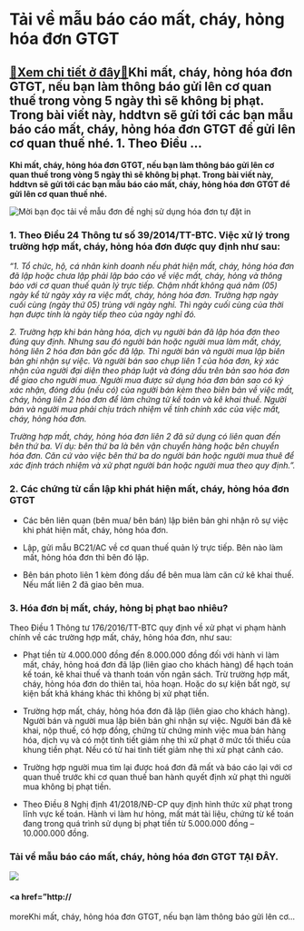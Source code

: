 Tải về mẫu báo cáo mất, cháy, hỏng hóa đơn GTGT
===============================================

[:gift:Xem chi tiết ở đây:gift:](https://hddtvn.com/tai-ve-mau-bao-cao-mat-chay-hong-hoa-don-gtgt/)Khi mất, cháy, hỏng hóa đơn GTGT, nếu bạn làm thông báo gửi lên cơ quan thuế trong vòng 5 ngày thì sẽ không bị phạt. Trong bài viết này, hddtvn sẽ gửi tới các bạn mẫu báo cáo mất, cháy, hỏng hóa đơn GTGT để gửi lên cơ quan thuế nhé. 1. Theo Điều …
-------------------------------------------------------------------------------------------------------------------------------------------------------------------------------------------------------------------------------------------------------

**Khi mất, cháy, hỏng hóa đơn GTGT, nếu bạn làm thông báo gửi lên cơ quan thuế trong vòng 5 ngày thì sẽ không bị phạt. Trong bài viết này, hddtvn sẽ gửi tới các bạn mẫu báo cáo mất, cháy, hỏng hóa đơn GTGT để gửi lên cơ quan thuế nhé.**


![Mời bạn đọc tải về mẫu đơn đề nghị sử dụng hóa đơn tự đặt in](https://hddtvn.com/wp-content/uploads/2021/01/dung-su-dung-hoa-don-giay-truyen-thong-tu-thang-7-2022-1.jpg)


### 1. Theo Điều 24 Thông tư số 39/2014/TT-BTC. Việc xử lý trong trường hợp mất, cháy, hỏng hóa đơn được quy định như sau:


*“1. Tổ chức, hộ, cá nhân kinh doanh nếu phát hiện mất, cháy, hỏng hóa đơn đã lập hoặc chưa lập phải lập báo cáo về việc mất, cháy, hỏng và thông báo với cơ quan thuế quản lý trực tiếp. Chậm nhất không quá năm (05) ngày kể từ ngày xảy ra việc mất, cháy, hỏng hóa đơn. Trường hợp ngày cuối cùng (ngày thứ 05) trùng với ngày nghỉ. Thì ngày cuối cùng của thời hạn được tính là ngày tiếp theo của ngày nghỉ đó.*


*2. Trường hợp khi bán hàng hóa, dịch vụ người bán đã lập hóa đơn theo đúng quy định. Nhưng sau đó người bán hoặc người mua làm mất, cháy, hỏng liên 2 hóa đơn bản gốc đã lập. Thì người bán và người mua lập biên bản ghi nhận sự việc. Và người bán sao chụp liên 1 của hóa đơn, ký xác nhận của người đại diện theo pháp luật và đóng dấu trên bản sao hóa đơn để giao cho người mua. Người mua được sử dụng hóa đơn bản sao có ký xác nhận, đóng dấu (nếu có) của người bán kèm theo biên bản về việc mất, cháy, hỏng liên 2 hóa đơn để làm chứng từ kế toán và kê khai thuế. Người bán và người mua phải chịu trách nhiệm về tính chính xác của việc mất, cháy, hỏng hóa đơn.*


*Trường hợp mất, cháy, hỏng hóa đơn liên 2 đã sử dụng có liên quan đến bên thứ ba. Ví dụ: bên thứ ba là bên vận chuyển hàng hoặc bên chuyển hóa đơn. Căn cứ vào việc bên thứ ba do người bán hoặc người mua thuê để xác định trách nhiệm và xử phạt người bán hoặc người mua theo quy định.”.*


### 2. Các chứng từ cần lập khi phát hiện mất, cháy, hỏng hóa đơn GTGT




* Các bên liên quan (bên mua/ bên bán) lập biên bản ghi nhận rõ sự việc khi phát hiện mất, cháy, hỏng hóa đơn.

* Lập, gửi mẫu BC21/AC về cơ quan thuế quản lý trực tiếp. Bên nào làm mất, hỏng hóa đơn thì bên đó lập.

* Bên bán photo liên 1 kèm đóng dấu để bên mua làm căn cứ kê khai thuế. Nếu mất liên 2 đã giao bên mua.



### 3. Hóa đơn bị mất, cháy, hỏng bị phạt bao nhiêu?


Theo Điều 1 Thông tư 176/2016/TT-BTC quy định về xử phạt vi phạm hành chính về các trường hợp mất, cháy, hỏng hóa đơn, như sau:




* Phạt tiền từ 4.000.000 đồng đến 8.000.000 đồng đối với hành vi làm mất, cháy, hỏng hoá đơn đã lập (liên giao cho khách hàng) để hạch toán kế toán, kê khai thuế và thanh toán vốn ngân sách. Trừ trường hợp mất, cháy, hỏng hóa đơn do thiên tai, hỏa hoạn. Hoặc do sự kiện bất ngờ, sự kiện bất khả kháng khác thì không bị xử phạt tiền.

* Trường hợp mất, cháy, hỏng hóa đơn đã lập (liên giao cho khách hàng). Người bán và người mua lập biên bản ghi nhận sự việc. Người bán đã kê khai, nộp thuế, có hợp đồng, chứng từ chứng minh việc mua bán hàng hóa, dịch vụ và có một tình tiết giảm nhẹ thì xử phạt ở mức tối thiểu của khung tiền phạt. Nếu có từ hai tình tiết giảm nhẹ thì xử phạt cảnh cáo.

* Trường hợp người mua tìm lại được hoá đơn đã mất và báo cáo lại với cơ quan thuế trước khi cơ quan thuế ban hành quyết định xử phạt thì người mua không bị phạt tiền.



* Theo Điều 8 Nghị định 41/2018/NĐ-CP quy định hình thức xử phạt trong lĩnh vực kế toán. Hành vi làm hư hỏng, mất mát tài liệu, chứng từ kế toán đang trong quá trình sử dụng bị phạt tiền từ 5.000.000 đồng – 10.000.000 đồng.


### Tải về mẫu báo cáo mất, cháy, hỏng hóa đơn GTGT **TẠI ĐÂY**.


![](https://hddtvn.com/wp-content/uploads/2021/01/9-3.png)


#### <a href=”http://


moreKhi mất, cháy, hỏng hóa đơn GTGT, nếu bạn làm thông báo gửi lên cơ…

